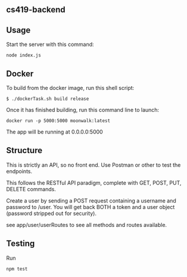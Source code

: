 cs419-backend
---

Usage
---

Start the server with this command:

```
node index.js
```

Docker
---

To build from the docker image, run this shell script:

```
$ ./dockerTask.sh build release
```

Once it has finished building, run this command line to launch:

```
docker run -p 5000:5000 moonwalk:latest
```

The app will be running at 0.0.0.0:5000


Structure
---

This is strictly an API, so no front end. Use Postman or other to test the endpoints.

This follows the RESTful API paradigm, complete with GET, POST, PUT, DELETE commands.


Create a user by sending a POST request containing a username and password to /user.
You will get back BOTH a token and a user object (password stripped out for security).


see app/user/userRoutes to see all methods and routes available.


Testing
---

Run

```
npm test
```
